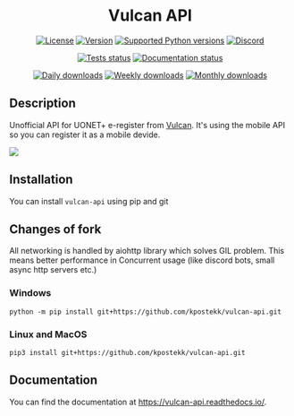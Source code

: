 <h1 align="center">Vulcan API</h1>
<p align="center">
    <a href="https://github.com/kapi2289/vulcan-api/blob/master/LICENSE"><img src="https://img.shields.io/pypi/l/vulcan-api.svg" alt="License"></a>
    <a href="https://pypi.org/project/vulcan-api/"><img src="https://img.shields.io/pypi/v/vulcan-api.svg" alt="Version"></a>
    <a href="https://pypi.org/project/vulcan-api/"><img src="https://img.shields.io/pypi/pyversions/vulcan-api.svg" alt="Supported Python versions"></a>
    <a href="https://discord.gg/sTHCrXB"><img src="https://img.shields.io/discord/619178050562686988?color=7289DA&label=discord" alt="Discord"></a>
</p>
<p align="center">
    <a href="https://travis-ci.com/kapi2289/vulcan-api"><img src="https://travis-ci.com/kapi2289/vulcan-api.svg?branch=master" alt="Tests status"></a>
    <a href="https://vulcan-api.readthedocs.io/pl/latest/?badge=latest"><img src="https://img.shields.io/readthedocs/vulcan-api.svg" alt="Documentation status"></a>
</p>
<p align="center">
    <a href="https://pypi.org/project/vulcan-api/"><img src="https://img.shields.io/pypi/dd/vulcan-api.svg" alt="Daily downloads"></a>
    <a href="https://pypi.org/project/vulcan-api/"><img src="https://img.shields.io/pypi/dw/vulcan-api.svg" alt="Weekly downloads"></a>
    <a href="https://pypi.org/project/vulcan-api/"><img src="https://img.shields.io/pypi/dm/vulcan-api.svg" alt="Monthly downloads"></a>
</p>

## Description

Unofficial API for UONET+ e-register from [Vulcan](https://vulcan.edu.pl/). It's using the mobile API so you can register it as a mobile devide.

![](https://raw.githubusercontent.com/kapi2289/vulcan-api/master/docs/source/_static/registered.png)

## Installation

You can install `vulcan-api` using pip and git

## Changes of fork

All networking is handled by aiohttp library which solves GIL problem. This means better performance in Concurrent usage
(like discord bots, small async http servers etc.)

### Windows
```console
python -m pip install git+https://github.com/kpostekk/vulcan-api.git
```

### Linux and MacOS
```console
pip3 install git+https://github.com/kpostekk/vulcan-api.git
```

## Documentation

You can find the documentation at https://vulcan-api.readthedocs.io/.
